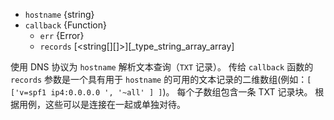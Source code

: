 <!-- YAML
added: v0.1.27
-->
* `hostname` {string}
* `callback` {Function}
  - `err` {Error}
  - `records` [<string[][]>][_type_string_array_array]

使用 DNS 协议为 `hostname` 解析文本查询（`TXT` 记录）。
传给 `callback` 函数的 `records` 参数是一个具有用于 `hostname` 的可用的文本记录的二维数组(例如：`[ ['v=spf1 ip4:0.0.0.0 ', '~all' ] ]`)。
每个子数组包含一条 TXT 记录块。
根据用例，这些可以是连接在一起或单独对待。
